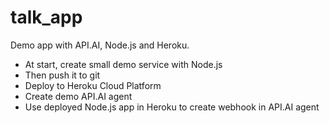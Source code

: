 # talk_app
Demo app with API.AI, Node.js and Heroku.

 * At start, create small demo service with Node.js
 * Then push it to git
 * Deploy to Heroku Cloud Platform
 * Create demo API.AI agent
 * Use deployed Node.js app in Heroku to create webhook in API.AI agent